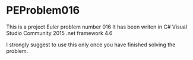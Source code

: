 PEProblem016
============
This is a project Euler problem number 016
It has been writen in 
C#
Visual Studio Community 2015
.net framework 4.6

I strongly suggest to use this only once you have  finished solving the problem.